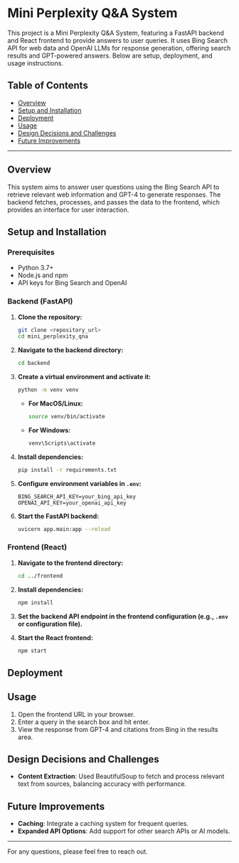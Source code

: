 
# Mini Perplexity Q&A System

This project is a Mini Perplexity Q&A System, featuring a FastAPI backend and React frontend to provide answers to user queries. It uses Bing Search API for web data and OpenAI LLMs for response generation, offering search results and GPT-powered answers. Below are setup, deployment, and usage instructions.

## Table of Contents

- [Overview](#overview)
- [Setup and Installation](#setup-and-installation)
- [Deployment](#deployment)
- [Usage](#usage)
- [Design Decisions and Challenges](#design-decisions-and-challenges)
- [Future Improvements](#future-improvements)

---

## Overview

This system aims to answer user questions using the Bing Search API to retrieve relevant web information and GPT-4 to generate responses. The backend fetches, processes, and passes the data to the frontend, which provides an interface for user interaction.

## Setup and Installation

### Prerequisites

- Python 3.7+
- Node.js and npm
- API keys for Bing Search and OpenAI

### Backend (FastAPI)

1. **Clone the repository:**

   ```bash
   git clone <repository_url>
   cd mini_perplexity_qna
   ```

2. **Navigate to the backend directory:**

   ```bash
   cd backend
   ```

3. **Create a virtual environment and activate it:**

   ```bash
   python -m venv venv
   ```

   - **For MacOS/Linux:**
     ```bash
     source venv/bin/activate
     ```

   - **For Windows:**
     ```bash
     venv\Scripts\activate
     ```

4. **Install dependencies:**

   ```bash
   pip install -r requirements.txt
   ```

5. **Configure environment variables in `.env`:**

   ```plaintext
   BING_SEARCH_API_KEY=your_bing_api_key
   OPENAI_API_KEY=your_openai_api_key
   ```

6. **Start the FastAPI backend:**

   ```bash
   uvicorn app.main:app --reload
   ```

### Frontend (React)

1. **Navigate to the frontend directory:**

   ```bash
   cd ../frontend
   ```

2. **Install dependencies:**

   ```bash
   npm install
   ```

3. **Set the backend API endpoint in the frontend configuration (e.g., `.env` or configuration file).**

4. **Start the React frontend:**

   ```bash
   npm start
   ```

## Deployment



## Usage

1. Open the frontend URL in your browser.
2. Enter a query in the search box and hit enter.
3. View the response from GPT-4 and citations from Bing in the results area.

## Design Decisions and Challenges

- **Content Extraction**: Used BeautifulSoup to fetch and process relevant text from sources, balancing accuracy with performance.


## Future Improvements

- **Caching**: Integrate a caching system for frequent queries.
- **Expanded API Options**: Add support for other search APIs or AI models.

---

For any questions, please feel free to reach out.
